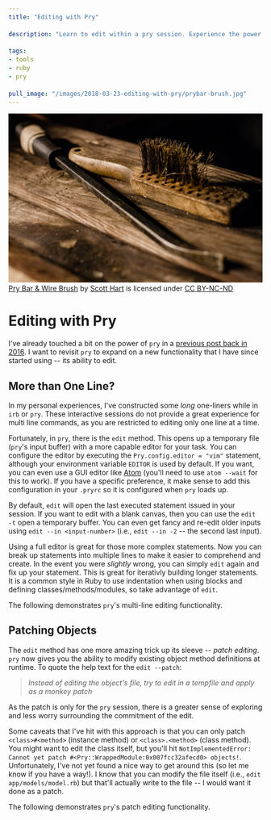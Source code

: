 ```yaml
---
title: "Editing with Pry"

description: "Learn to edit within a pry session. Experience the power of multi-line and patch editing."

tags:
- tools
- ruby
- pry

pull_image: "/images/2018-03-23-editing-with-pry/prybar-brush.jpg"
---
```


![](/images/2018-03-23-editing-with-pry/prybar-brush.jpg)
[Pry Bar & Wire Brush](https://flickr.com/photos/evilpics/16088956283 "Pry Bar & Wire Brush") by [Scott Hart](https://flickr.com/people/evilpics) is licensed under [CC BY-NC-ND](https://creativecommons.org/licenses/by-nc-nd/2.0/)

# Editing with Pry

I've already touched a bit on the power of `pry` in a [previous post back in 2016](/lets-pry-into-ruby-objects/). I want to revisit `pry` to expand on a new functionality that I have since started using -- its ability to edit.

## More than One Line?

In my personal experiences, I've constructed some _long_ one-liners while in `irb` or `pry`. These interactive sessions do not provide a great experience for multi line commands, as you are restricted to editing only one line at a time.

Fortunately, in `pry`, there is the `edit` method. This opens up a temporary file (`pry`'s input buffer) with a more capable editor for your task. You can configure the editor by executing the `Pry.config.editor = "vim"` statement, although your environment variable `EDITOR` is used by default. If you want, you can even use a GUI editor like [Atom](https://atom.io/) (you'll need to use `atom --wait` for this to work). If you have a specific preference, it make sense to add this configuration in your `.pryrc` so it is configured when `pry` loads up.

By default, `edit` will open the last executed statement issued in your session. If you want to edit with a blank canvas, then you can use the `edit -t` open a temporary buffer. You can even get fancy and re-edit older inputs using `edit --in <input-number>` (i.e., `edit --in -2` -- the second last input).

Using a full editor is great for those more complex statements. Now you can break up statements into multiple lines to make it easier to comprehend and create. In the event you were _slightly_ wrong, you can simply `edit` again and fix up your statement. This is great for iterativly building longer statements. It is a common style in Ruby to use indentation when using blocks and defining classes/methods/modules, so take advantage of `edit`.

The following demonstrates `pry`'s multi-line editing functionality.

<script src="https://asciinema.org/a/KjOsTASz7MMzrJV2lSxi6SWdM.js" id="asciicast-KjOsTASz7MMzrJV2lSxi6SWdM" async></script>

## Patching Objects

The `edit` method has one more amazing trick up its sleeve -- _patch editing_. `pry` now gives you the ability to modify existing object method definitions at runtime. To quote the help text for the `edit --patch`:

> _Instead of editing the object's file, try to edit in a tempfile and apply as a monkey patch_

As the patch is only for the `pry` session, there is a greater sense of exploring and less worry surrounding the commitment of the edit.

Some caveats that I've hit with this approach is that you can only patch `<class>#<method>` (instance method) or `<class>.<method>` (class method). You might want to edit the class itself, but you'll hit `NotImplementedError: Cannot yet patch #<Pry::WrappedModule:0x007fcc32afecd0> objects!`. Unfortunately, I've not yet found a nice way to get around this (so let me know if you have a way!). I know that you can modify the file itself (i.e., `edit app/models/model.rb`) but that'll actually write to the file -- I would want it done as a patch.

The following demonstrates `pry`'s patch editing functionality.

<script src="https://asciinema.org/a/0zvuYLvnQXHkZ9DpFZl4l3Sxe.js" id="asciicast-0zvuYLvnQXHkZ9DpFZl4l3Sxe" async></script>
